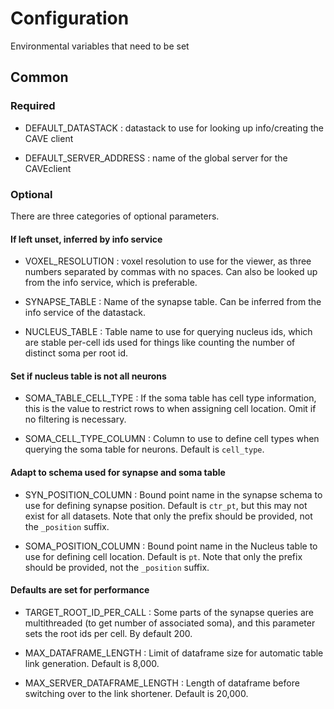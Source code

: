 # Configuration

Environmental variables that need to be set

## Common

### Required

* DEFAULT_DATASTACK : datastack to use for looking up info/creating the CAVE client

* DEFAULT_SERVER_ADDRESS : name of the global server for the CAVEclient

### Optional

There are three categories of optional parameters.

#### If left unset, inferred by info service

* VOXEL_RESOLUTION : voxel resolution to use for the viewer, as three numbers separated by commas with no spaces. Can also be looked up from the info service, which is preferable.

* SYNAPSE_TABLE : Name of the synapse table. Can be inferred from the info service of the datastack.

* NUCLEUS_TABLE : Table name to use for querying nucleus ids, which are stable per-cell ids used for things like counting the number of distinct soma per root id.

#### Set if nucleus table is not all neurons

* SOMA_TABLE_CELL_TYPE : If the soma table has cell type information, this is the value to restrict rows to when assigning cell location. Omit if no filtering is necessary.

* SOMA_CELL_TYPE_COLUMN : Column to use to define cell types when querying the soma table for neurons. Default is `cell_type`.

#### Adapt to schema used for synapse and soma table

* SYN_POSITION_COLUMN : Bound point name in the synapse schema to use for defining synapse position. Default is `ctr_pt`, but this may not exist for all datasets. Note that only the prefix should be provided, not the `_position` suffix.

* SOMA_POSITION_COLUMN : Bound point name in the Nucleus table to use for defining cell location. Default is `pt`. Note that only the prefix should be provided, not the `_position` suffix.

#### Defaults are set for performance

* TARGET_ROOT_ID_PER_CALL : Some parts of the synapse queries are multithreaded (to get number of associated soma), and this parameter sets the root ids per cell. By default 200.

* MAX_DATAFRAME_LENGTH : Limit of dataframe size for automatic table link generation. Default is 8,000.

* MAX_SERVER_DATAFRAME_LENGTH : Length of dataframe before switching over to the link shortener. Default is 20,000.


